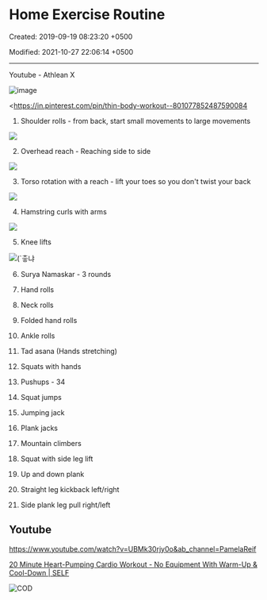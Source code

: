 # Home Exercise Routine

Created: 2019-09-19 08:23:20 +0500

Modified: 2021-10-27 22:06:14 +0500

---

Youtube - Athlean X

![image](media/Exercise---Stretching_Home-Exercise-Routine-image1.jpg)

<https://in.pinterest.com/pin/thin-body-workout--801077852487590084

1.  Shoulder rolls - from back, start small movements to large movements

![](media/Exercise---Stretching_Home-Exercise-Routine-image2.png)

2.  Overhead reach - Reaching side to side

![](media/Exercise---Stretching_Home-Exercise-Routine-image3.png)

3.  Torso rotation with a reach - lift your toes so you don't twist your back

![](media/Exercise---Stretching_Home-Exercise-Routine-image4.png)

4.  Hamstring curls with arms

![](media/Exercise---Stretching_Home-Exercise-Routine-image5.png)

5.  Knee lifts

![(`츻냐 ](media/Exercise---Stretching_Home-Exercise-Routine-image6.png)

6.  Surya Namaskar - 3 rounds

7.  Hand rolls

8.  Neck rolls

9.  Folded hand rolls

10. Ankle rolls

11. Tad asana (Hands stretching)

12. Squats with hands

13. Pushups - 34

14. Squat jumps

15. Jumping jack

16. Plank jacks

17. Mountain climbers

18. Squat with side leg lift

19. Up and down plank

20. Straight leg kickback left/right

21. Side plank leg pull right/left

## Youtube

<https://www.youtube.com/watch?v=UBMk30rjy0o&ab_channel=PamelaReif>

[20 Minute Heart-Pumping Cardio Workout - No Equipment With Warm-Up & Cool-Down | SELF](http://youtube.com/watch?v=vncKnAPhgtg&ab_channel=SELF)

![COD ](media/Exercise---Stretching_Home-Exercise-Routine-image7.jpg)



